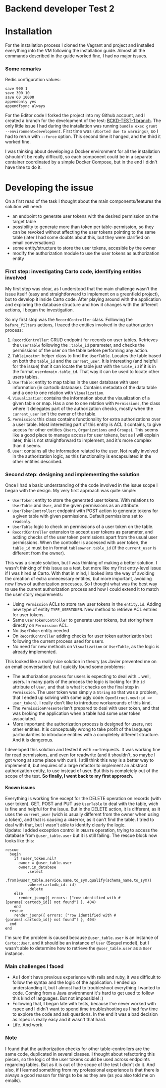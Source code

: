 Backend developer Test 2
========================

# Installation
For the installation process I cloned the Vagrant and project and installed
everything into the VM following the installation guide. Almost all the commands
described in the guide worked fine, I had no major issues.

### Some remarks

Redis configuration values:
```
save 900 1
save 300 10
save 60 10000
appendonly yes
appendfsync always
```

For the Editor code I forked the project into my Github account, and I created
a branch for the development of the test: [BCKD-TEST-1 branch](https://github.com/joselc/cartodb/tree/BCKD-TEST-1). The only little
issue I had during the installation was running `bundle exec grunt --environment=development`.
First time was `(Aborted due to warnings)`, so I had to rerun with `--force` option.
This second time it hanged, and the third it worked fine.  

I was thinking about developing a Docker environment for all the installation
(shouldn't be really difficult), so each component could be in a separate
container coordinated by a simple Docker Compose, but in the end I didn't have
time to do it.

# Developing the issue
On a first read of the task I thought about the main components/features the solution will need:
+ an endpoint to generate user tokens with the desired permission on the target table
+ possibility to generate more than token per table-permission, so they can be revoked without affecting the user tokens pointing to the same table (later I had some doubts about this, but they were clarified on email conversations)
+ some entity/structure to store the user tokens, accesible by the owner
+ modify the authorization module to use the user tokens as authorization entity

### First step: investigating Carto code, identifying entities involved

My first step was clear, as I understood that the main challenge wasn't the issue
itself (easy and straightforward to implement on a greenfield project), but to
develop it inside Carto code. After playing around with the application and exploring the database structure and how it changes with the different actions, I began the investigation.  

So my first stop was the `RecordController` class. Following the `before_filters`
actions, I traced the entities involved in the authorization process:  
1.  `RecordController`: CRUD endpoint for records on user tables. Retrieves the `UserTable` following the `:table_id` parameter, and checks the permissions of the user on the table before performing any action.
1.  `TableLocator`: helper class to find the `UserTable`. Locates the table based on both the `table_id` and the `current_user`. It is interesting (and helpful for the issue) that it can locate the table just with the `table_id` if it is in the format `userdomain.table_id`. That way it can be used to locate other users tables.
1.  `UserTable`: entity to map tables in the user database with user information (in cartodb database). Contains metadata of the data table and a one to one relation with `Visualization`.
1.  `Visualization`: contains the information about the visualization of a given table or map. Has a one to one relation with `Permissions`, the class where it delegates part of the authorization checks, mostly when the `current_user` isn't the owner of the table.
1.  `Permission`: this class contains functionality for extra authorizations over a user table. Most interesting part of this entity is ACL it contains, to give access for other entities (`Users`, `Organizations` and `Groups`). This seems like a good place to manage access for user tokens, but as I will explain later, this is not straightforward to implement, and it's more complex than it seems.
1.  `User`: contains all the information related to the user. Not really involved in the authorization logic, as this functionality is encapsulated in the other entities described.

### Second step: designing and implementing the solution

Once I had a basic understanding of the code involved in the issue scope I began with the design. My very first approach was quite simple:
+ `UserToken`: entity to store the generated user tokens. With relations to `UserTable` and `User`, and the given permissions as an attribute.
+ `UserTokenController`: endpoint with POST action to generate tokens for a given table with given permissions. Default permissions set to `readonly`.
+ `UserTable` logic to check on permissions of a user token on the table.
+ `RecordController` extension to accept user tokens as parameter, and adding checks of the user token permissions apart from the usual user permissions. When the controller is accessed with user token, the `table_id` must be in format `tableowner.table_id` (if the `current_user` is different from the owner).

This was a simple solution, but I was thinking of making a better solution. I wasn't thinking of this issue as a test, but more like my first entry-level issue if I was hired at Carto. With that in mind, I looked into the way of avoiding the creation of extra unnecessary entities, but more important, avoiding new flows of authorization processes. So I thought what was the best way to use the current authorization process and how I could extend it to match the user story requirements:

+ Using `Permission` ACLs to store raw user tokens in the `entity.id`. Adding new type of entity `TYPE_USERTOKEN`. New method to retrieve ACL entries for user tokens.
+ Same `UserTokenController` to generate user tokens, but storing them directly on `Permission` ACL.
+ No `UserToken` entity needed
+ On `RecordController` adding checks for user token authorization but following the current process used for users.
+ No need for new methods on `Visualization` or `UserTable`, as the logic is already implemented.

This looked like a really nice solution in theory (as Javier prevented me on an email conversation) but I quickly found some problems:
+ The authorization process for users is expecting to deal with... well, users. In many parts of the process the logic is looking for the `id` attribute of `User`, and that is what it checks on the final step in `Permission`. The user token was simply a `String` so that was a problem, that I ended up solving with some ugly code: `OpenStruct.new(:id => user_token)`. I really don't like to introduce workarounds of this kind.
+ The `PermissionPresenter`isn't prepared to deal with user token, and that was broking the application when a table had some user token associated.
+ More important: the authorization process is designed for users, not other entities. It is conceptually wrong to take profit of the language particularities to introduce entities with a completely different structure. And it is dangerous.

I developed this solution and tested it with `curl`requests. It was working fine for read permissions, and even for readwrite (and it shouldn't, so maybe I got wrong at some place with curl). I still think this way is a better way to implement it, but requires of a large refactor to implement an abstract authorization entity, to use instead of user. But this is completely out of the scope of the test. **So finally, I went back to my first approach.**

#### Known issues
Everything is working fine except for the DELETE operation on records (with user token). GET, POST and PUT use `UserTable` to deal with the table, wich is fine and helpful for the issue. But in the DELETE action, it is different, as it uses the `current_user` (wich is usually different from the owner when using a token), and that is causing a `404`error, as it can't find the table. I tried to deal with that, but I wasn't able to identify clearly the logic.  
Update: I added exception control in `DELETE` operation, trying to access the database from `@user_table.user` but it is still failing. The rescue block now looks like this:
```
rescue
  begin
    if !user_token.nil?
      owner = @user_table.user
      owner.in_database
          .select
          .from(@user_table.service.name.to_sym.qualify(schema_name.to_sym))
          .where(cartodb_id: id)
          .delete
    else
      render_jsonp({ errors: ["row identified with #{params[:cartodb_id]} not found"] }, 404)
    end
  rescue
    render_jsonp({ errors: ["row identified with #{params[:cartodb_id]} not found"] }, 404)
  end
end
```
I'm sure the problem is caused because `@user_table.user` is an instance of `Carto::User`, and it should be an instance of `User` (Sequel model), but I wasn't able to determine how to retrieve the `@user_table.user` as a `User` instance.

### Main challenges I faced
+ As I don't have previous experience with rails and ruby, it was difficult to follow the syntax and the logic of the application. I ended up understanding it, but I almost had to troubleshoot everything I wanted to code. Coming from a Java environment it's hard to get used to follow this kind of languages. But not impossible! :)
+ Following that, I began late with tests, because I've never worked with rspec and I didn't want to spend time troubleshooting as I had few time to explore the code and ask questions. In the end it was a bad decision as rspec is really easy and it wasn't that hard.
+ Life. And work.

### Note
I found that the authorization checks for other table-controllers are the same code, duplicated in several classes. I thought about refactoring this pieces, so the logic of the user tokens could be used across endpoints regarding tables. But as it is out of the scope of the test I didn't do it. And also, if I learned something from my professional experience is that there is always a good reason for things to be as they are (as you also told me on emails).
